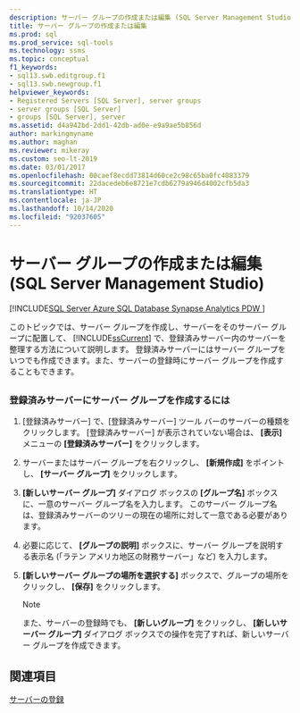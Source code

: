 ```yaml
---
description: サーバー グループの作成または編集 (SQL Server Management Studio)
title: サーバー グループの作成または編集
ms.prod: sql
ms.prod_service: sql-tools
ms.technology: ssms
ms.topic: conceptual
f1_keywords:
- sql13.swb.editgroup.f1
- sql13.swb.newgroup.f1
helpviewer_keywords:
- Registered Servers [SQL Server], server groups
- server groups [SQL Server]
- groups [SQL Server], server
ms.assetid: d4a942bd-2dd1-42db-ad0e-e9a9ae5b856d
author: markingmyname
ms.author: maghan
ms.reviewer: mikeray
ms.custom: seo-lt-2019
ms.date: 03/01/2017
ms.openlocfilehash: 00caef8ecdd73814d60ce2c98c65ba0fc4083379
ms.sourcegitcommit: 22dacedeb6e8721e7cdb6279a946d4002cfb5da3
ms.translationtype: HT
ms.contentlocale: ja-JP
ms.lasthandoff: 10/14/2020
ms.locfileid: "92037605"
---
```

# <a name="create-or-edit-a-server-group-sql-server-management-studio"></a>サーバー グループの作成または編集 (SQL Server Management Studio)

[!INCLUDE[SQL Server Azure SQL Database Synapse Analytics PDW ](../../includes/applies-to-version/sql-asdb-asdbmi-asa-pdw.md)]

このトピックでは、サーバー グループを作成し、サーバーをそのサーバー グループに配置して、 [!INCLUDE[ssCurrent](../../includes/sscurrent-md.md)] で、登録済みサーバー内のサーバーを整理する方法について説明します。 登録済みサーバーにはサーバー グループをいつでも作成できます。また、サーバーの登録時にサーバー グループを作成することもできます。  

## <a name="SSMSProcedure"></a>

### <a name="to-create-a-server-group-in-registered-servers"></a>登録済みサーバーにサーバー グループを作成するには  

1. [登録済みサーバー] で、[登録済みサーバー] ツール バーのサーバーの種類をクリックします。 [登録済みサーバー] が表示されていない場合は、 **[表示]** メニューの **[登録済みサーバー]** をクリックします。  

2. サーバーまたはサーバー グループを右クリックし、 **[新規作成]** をポイントし、 **[サーバー グループ]** をクリックします。  

3. **[新しいサーバー グループ]** ダイアログ ボックスの **[グループ名]** ボックスに、一意のサーバー グループ名を入力します。 このサーバー グループ名は、登録済みサーバーのツリーの現在の場所に対して一意である必要があります。

4. 必要に応じて、 **[グループの説明]** ボックスに、サーバー グループを説明する表示名 (「ラテン アメリカ地区の財務サーバー」など) を入力します。  

5. **[新しいサーバー グループの場所を選択する]** ボックスで、グループの場所をクリックし、 **[保存]** をクリックします。  

   > [!NOTE]
   >  また、サーバーの登録時でも、 **[新しいグループ]** をクリックし、 **[新しいサーバー グループ]** ダイアログ ボックスでの操作を完了すれば、新しいサーバー グループを作成できます。  

## <a name="see-also"></a>関連項目

[サーバーの登録](./register-servers.md)